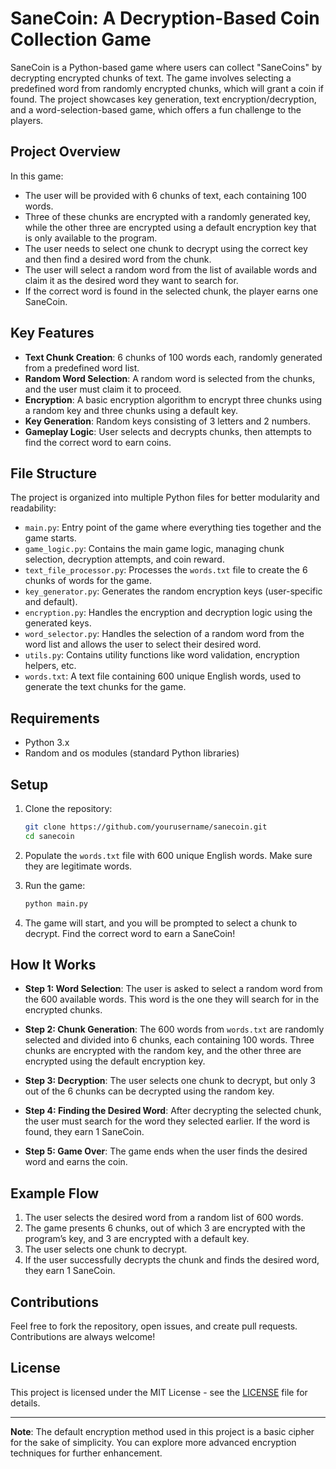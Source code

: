 # SaneCoin: A Decryption-Based Coin Collection Game

SaneCoin is a Python-based game where users can collect "SaneCoins" by decrypting encrypted chunks of text. The game involves selecting a predefined word from randomly encrypted chunks, which will grant a coin if found. The project showcases key generation, text encryption/decryption, and a word-selection-based game, which offers a fun challenge to the players.

## Project Overview

In this game:
- The user will be provided with 6 chunks of text, each containing 100 words.
- Three of these chunks are encrypted with a randomly generated key, while the other three are encrypted using a default encryption key that is only available to the program.
- The user needs to select one chunk to decrypt using the correct key and then find a desired word from the chunk.
- The user will select a random word from the list of available words and claim it as the desired word they want to search for.
- If the correct word is found in the selected chunk, the player earns one SaneCoin.

## Key Features
- **Text Chunk Creation**: 6 chunks of 100 words each, randomly generated from a predefined word list.
- **Random Word Selection**: A random word is selected from the chunks, and the user must claim it to proceed.
- **Encryption**: A basic encryption algorithm to encrypt three chunks using a random key and three chunks using a default key.
- **Key Generation**: Random keys consisting of 3 letters and 2 numbers.
- **Gameplay Logic**: User selects and decrypts chunks, then attempts to find the correct word to earn coins.

## File Structure

The project is organized into multiple Python files for better modularity and readability:

- `main.py`: Entry point of the game where everything ties together and the game starts.
- `game_logic.py`: Contains the main game logic, managing chunk selection, decryption attempts, and coin reward.
- `text_file_processor.py`: Processes the `words.txt` file to create the 6 chunks of words for the game.
- `key_generator.py`: Generates the random encryption keys (user-specific and default).
- `encryption.py`: Handles the encryption and decryption logic using the generated keys.
- `word_selector.py`: Handles the selection of a random word from the word list and allows the user to select their desired word.
- `utils.py`: Contains utility functions like word validation, encryption helpers, etc.
- `words.txt`: A text file containing 600 unique English words, used to generate the text chunks for the game.

## Requirements

- Python 3.x
- Random and os modules (standard Python libraries)
  
## Setup

1. Clone the repository:
    ```bash
    git clone https://github.com/yourusername/sanecoin.git
    cd sanecoin
    ```

2. Populate the `words.txt` file with 600 unique English words. Make sure they are legitimate words.

3. Run the game:
    ```bash
    python main.py
    ```

4. The game will start, and you will be prompted to select a chunk to decrypt. Find the correct word to earn a SaneCoin!

## How It Works

- **Step 1: Word Selection**: The user is asked to select a random word from the 600 available words. This word is the one they will search for in the encrypted chunks.
  
- **Step 2: Chunk Generation**: The 600 words from `words.txt` are randomly selected and divided into 6 chunks, each containing 100 words. Three chunks are encrypted with the random key, and the other three are encrypted using the default encryption key.

- **Step 3: Decryption**: The user selects one chunk to decrypt, but only 3 out of the 6 chunks can be decrypted using the random key.

- **Step 4: Finding the Desired Word**: After decrypting the selected chunk, the user must search for the word they selected earlier. If the word is found, they earn 1 SaneCoin.

- **Step 5: Game Over**: The game ends when the user finds the desired word and earns the coin.

## Example Flow

1. The user selects the desired word from a random list of 600 words.
2. The game presents 6 chunks, out of which 3 are encrypted with the program’s key, and 3 are encrypted with a default key.
3. The user selects one chunk to decrypt.
4. If the user successfully decrypts the chunk and finds the desired word, they earn 1 SaneCoin.

## Contributions

Feel free to fork the repository, open issues, and create pull requests. Contributions are always welcome!

## License

This project is licensed under the MIT License - see the [LICENSE](LICENSE) file for details.

---

**Note**: The default encryption method used in this project is a basic cipher for the sake of simplicity. You can explore more advanced encryption techniques for further enhancement.

